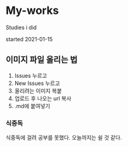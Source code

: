 # My-works
Studies i did

started 2021-01-15

## 이미지 파일 올리는 법
1. Issues 누르고
2. New Issues 누르고
3. 올리려는 이미지 복붙
4. 업로드 후 나오는 url 복사
5. .md에 붙여넣기

### 식중독
식중독에 걸려 공부를 못했다.
오늘까지는 쉴 것 같다.
